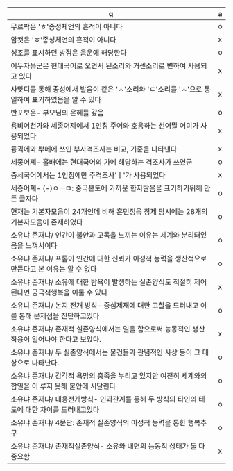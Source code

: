 q | a
---|---
무르팍은 'ㅎ'종성체언의 흔적이 아니다		| o
암컷은 'ㅎ'종성체언의 흔적이 아니다		| x
성조를 표시하던 방점은 음운에 해당한다		| o
어두자음군은 현대국어로 오면서 된소리와 거센소리로 변하여 사용되고 있다		| x
사맛디를 통해 종성에서 발음이 같은 'ㅅ'소리와 'ㄷ'소리를 'ㅅ'으로 통일하여 표기하였음을 알 수 있다		| x
반포보은- 부모님의 은혜를 갚음		| o
용비어천가와 세종어졔에서 1인칭 주어와 호응하는 선어말 어미가 사용되었다		| x
듕귁에와 뿌메에 쓰인 부사격조사는 비교, 기준을 나타낸다		| x
세종어졔- 홀배에는 현대국어의 가에 해당하는 격조사가 쓰였군		| o
중세국어에서는 1인칭에만 주격조사'ㅣ'가 사용되었다		| x
세종어졔- (-)ㅇㅡㅁ: 중국본토에 가까운 한자발음을 표기하기위해 만든 글자다		| o
현재는 기본자모음이 24개인데 비해 훈민정음 창제 당시에는 28개의 기본자모음이 존재하였다		| o​
소유냐 존재냐/ 인간이 불안과 고독을 느끼는 이유는 세계와 분리돼있음을 느껴서이다		| o
​소유냐 존재냐/ 프롬이 인간에 대한 신뢰가 이성적 능력을 생산적으로 만든다고 본 이유는 알 수 없다		| o
소유냐 존재냐/ 소유에 대한 탐욕이 발생하는 실존양식도 적절히 제어된다면 궁극적행복을 이룰 수 있다		| x
소유냐 존재냐/ 논지 전개 방식- 중심제재에 대한 고찰을 드러내고 이를 통해 문제점을 진단하고있다		| o
소유냐 존재냐/ 존재적 실존양식에서는 일을 함으로써 능동적인 생산 작용이 일어나야 한다고 보았다.		| x
소유냐 존재냐/​ 두 실존양식에서는 물건들과 관념적인 사상 등이 그 대상으로 나타난다.		| o
소유냐 존재냐/​ 감각적 욕망의 충족을 누리고 있지만 여전히 세계와의 합일을 이 루지 못해 불안에 시달린다		| o
소유냐 존재냐/ 내용전개방식- 인과관계를 통해 두 방식의 타인의 태도에 대한 차이를 드러내고있다		| o
소유냐 존재냐/ 4문단: 존재적 실존양식의 이성적 능력을 통한 행복추구		| o
소유냐 존재냐/ 존재적실존양식- 소유와 내면의 능동적 상태가 둘 다 중요함		| x